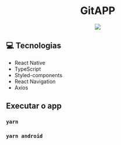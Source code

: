 <h1 align="center"> GitAPP </h1>

<p align="center">
<img src="https://user-images.githubusercontent.com/39227316/112771414-23ce7780-9002-11eb-88b8-fc6567d4595d.gif">
</p>

:computer: Tecnologias
------------

- React Native
- TypeScript
- Styled-components
- React Navigation
- Axios

## Executar o app

### `yarn`
### `yarn android`
